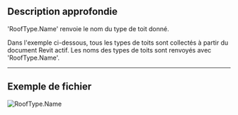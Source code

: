 ## Description approfondie
'RoofType.Name' renvoie le nom du type de toit donné.

Dans l'exemple ci-dessous, tous les types de toits sont collectés à partir du document Revit actif. Les noms des types de toits sont renvoyés avec 'RoofType.Name'.
___
## Exemple de fichier

![RoofType.Name](./Revit.Elements.RoofType.Name_img.jpg)
